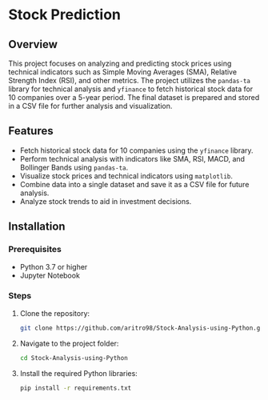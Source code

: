 # Stock Prediction

## Overview
This project focuses on analyzing and predicting stock prices using technical indicators such as Simple Moving Averages (SMA), Relative Strength Index (RSI), and other metrics. The project utilizes the `pandas-ta` library for technical analysis and `yfinance` to fetch historical stock data for 10 companies over a 5-year period. The final dataset is prepared and stored in a CSV file for further analysis and visualization.

## Features
- Fetch historical stock data for 10 companies using the `yfinance` library.
- Perform technical analysis with indicators like SMA, RSI, MACD, and Bollinger Bands using `pandas-ta`.
- Visualize stock prices and technical indicators using `matplotlib`.
- Combine data into a single dataset and save it as a CSV file for future analysis.
- Analyze stock trends to aid in investment decisions.


## Installation

### Prerequisites
- Python 3.7 or higher
- Jupyter Notebook

### Steps
1. Clone the repository:
   ```bash
   git clone https://github.com/aritro98/Stock-Analysis-using-Python.git
   ```
2. Navigate to the project folder:
   ```bash
   cd Stock-Analysis-using-Python
   ```
3. Install the required Python libraries:
   ```bash
   pip install -r requirements.txt
   ```
